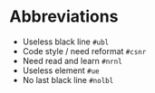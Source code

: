 # Abbreviations
- Useless black line `#ubl`
- Code style / need reformat `#csnr`
- Need read and learn `#nrnl`
- Useless element `#ue`
- No last black line `#nolbl`

